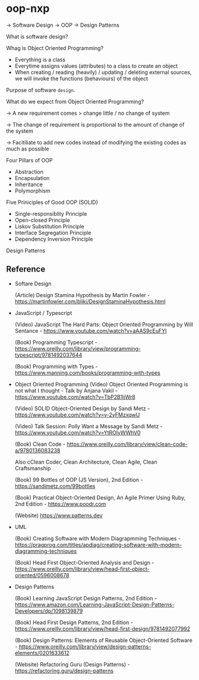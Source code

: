 # oop-nxp

-> Software Design -> OOP -> Design Patterns

What is software design?

Whag is Object Oriented Programming?

- Everything is a class
- Everytime assigns values (attributes) to a class to create an object 
- When creating / reading (heavily) / updating / deleting external sources, we will invoke the functions (behaviours) of the object

Purpose of software `design`.

What do we expect from Object Oriented Programming?

-> A new requirement comes > change little / no change of system

-> The change of requirement is proportional to the amount of change of the system

-> Facitiliate to add new codes instead of modifying the existing codes as much as possible


Four Pillars of OOP
- Abstraction
- Encapsulation
- Inheritance
- Polymorphism

Five Priniciples of Good OOP (SOLID)
- Single-responsiblity Principle
- Open-closed Principle
- Liskov Substitution Principle
- Interface Segregation Principle
- Dependency Inversion Principle


Design Patterns





## Reference

- Softare Design

    (Article) Design Stamina Hypothesis by Martin Fowler - https://martinfowler.com/bliki/DesignStaminaHypothesis.html

- JavaScript / Typescript

    (Video) JavaScript The Hard Parts: Object Oriented Programming by Will Sentance - https://www.youtube.com/watch?v=aAAS9cEuFYI

    (Book) Programming Typescript - https://www.oreilly.com/library/view/programming-typescript/9781492037644

    (Book) Programming with Types - https://www.manning.com/books/programming-with-types

- Object Oriented Programming
    (Video) Object Oriented Programming is not what I thought - Talk by Anjana Vakil - https://www.youtube.com/watch?v=TbP2B1ijWr8
    
    (Video) SOLID Object-Oriented Design by Sandi Metz - https://www.youtube.com/watch?v=v-2yFMzxqwU
    
    (Video) Talk Session: Polly Want a Message by Sandi Metz - https://www.youtube.com/watch?v=YtROlyWWhV0

    (Book) Clean Code - https://www.oreilly.com/library/view/clean-code-a/9780136083238
    
    Also cClean Coder, Clean Architecture, Clean Agile, Clean Craftsmanship

    (Book) 99 Bottles of OOP (JS Version), 2nd Edition  - https://sandimetz.com/99bottles

    (Book) Practical Object-Oriented Design, An Agile Primer Using Ruby, 2nd Edition - https://www.poodr.com

    (Website) https://www.patterns.dev 

- UML

    (Book) Creating Software with Modern Diagrapmming Techniques - https://pragprog.com/titles/apdiag/creating-software-with-modern-diagramming-techniques
    
    (Book) Head First Object-Oriented Analysis and Design - https://www.oreilly.com/library/view/head-first-object-oriented/0596008678

- Design Patterns

    (Book) Learning JavaScript Design Patterns, 2nd Edition - https://www.amazon.com/Learning-JavaScript-Design-Patterns-Developers/dp/1098139879

    (Book) Head First Design Patterns, 2nd Edition - https://www.oreilly.com/library/view/head-first-design/9781492077992

    (Book) Design Patterns: Elements of Reusable Object-Oriented Software - https://www.oreilly.com/library/view/design-patterns-elements/0201633612

    (Website) Refactoring Guru (Design Patterns) - https://refactoring.guru/design-patterns

